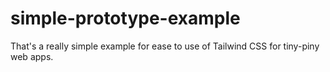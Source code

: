 # simple-prototype-example

That's a really simple example for ease to use of Tailwind CSS for tiny-piny web apps.
